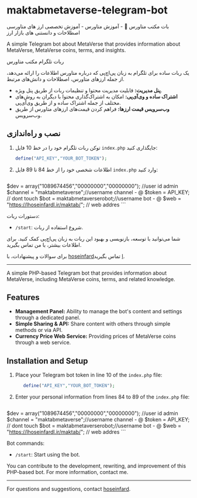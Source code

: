 # maktabmetaverse-telegram-bot
بات مکتب متاورس 👤 - آموزش متاورس  - آموزش تخصصی ارز های متاورسی اصطلاحات و دانستنی های بازار ارز

A simple Telegram bot about MetaVerse that provides information about MetaVerse, MetaVerse coins, terms, and insights.





ربات تلگرام مکتب متاورس



یک ربات ساده برای تلگرام به زبان پی‌اچ‌پی که درباره متاورس اطلاعات را ارائه می‌دهد، از جمله ارزهای متاورس، اصطلاحات و دانش‌های مرتبط.


- **پنل مدیریت:** قابلیت مدیریت محتوا و تنظیمات ربات از طریق پنل ویژه.
- **اشتراک ساده و وی‌آی‌پی:** امکان به اشتراک‌گذاری محتوا با دیگران به روش‌های مختلف از جمله اشتراک ساده و از طریق وی‌آی‌پی.
- **وب‌سرویس قیمت ارزها:** فراهم کردن قیمت‌های ارزهای متاورس از طریق وب‌سرویس.

## نصب و راه‌اندازی

1. توکن ربات تلگرام خود را در خط 10 فایل `index.php` جایگذاری کنید:

    ```php
   define("API_KEY","YOUR_BOT_TOKEN");
    ```

2. اطلاعات شخصی خود را از خط 84 تا 89 فایل `index.php` وارد کنید:

    ```php
$dev = array("1089674456","00000000","00000000"); //user id admin
$channel = "maktabmetaverse";//username channel - @
$token = API_KEY; // dont touch 
$bot = maktabmetaverserobot;//username bot - @
$web = "https://lhoseinfardl.ir/maktab/";  // web addres
    ```


دستورات ربات:

- `/start`: شروع استفاده از ربات.




شما می‌توانید با توسعه، بازنویسی و بهبود این ربات به زبان پی‌اچ‌پی کمک کنید. برای اطلاعات بیشتر، با من تماس بگیرید.



برای سوالات و پیشنهادات، با [hoseinfardا](https://instagram.com/lhoseinfardl) تماس بگیرید.

---


A simple PHP-based Telegram bot that provides information about MetaVerse, including MetaVerse coins, terms, and related knowledge.

## Features

- **Management Panel:** Ability to manage the bot's content and settings through a dedicated panel.
- **Simple Sharing & API:** Share content with others through simple methods or via API.
- **Currency Price Web Service:** Providing prices of MetaVerse coins through a web service.

## Installation and Setup

1. Place your Telegram bot token in line 10 of the `index.php` file:

    ```php
       define("API_KEY","YOUR_BOT_TOKEN");
    ```

2. Enter your personal information from lines 84 to 89 of the `index.php` file:

    ```php
$dev = array("1089674456","00000000","00000000"); //user id admin
$channel = "maktabmetaverse";//username channel - @
$token = API_KEY; // dont touch
$bot = maktabmetaverserobot;//username bot - @
$web = "https://lhoseinfardl.ir/maktab/";  // web addres
    ```


Bot commands:

- `/start`: Start using the bot.



You can contribute to the development, rewriting, and improvement of this PHP-based bot. For more information, contact me.


---

For questions and suggestions, contact [hoseinfard](https://instagram.com/lhoseinfardl).
